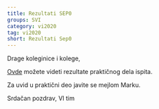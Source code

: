```yaml
---
title: Rezultati SEP0
groups: SVI
category: vi2020
tag: vi2020
short: Rezultati Sep0
---
```


Drage koleginice i kolege,

[Ovde](https://docs.google.com/spreadsheets/d/1m5OhmxTe1i5hE0lDQ694TEoob6h-aSHswE7H1cF9cFU/edit?usp=sharing) možete videti rezultate praktičnog dela ispita.

Za uvid u praktični deo javite se mejlom Marku.

Srdačan pozdrav,
VI tim





